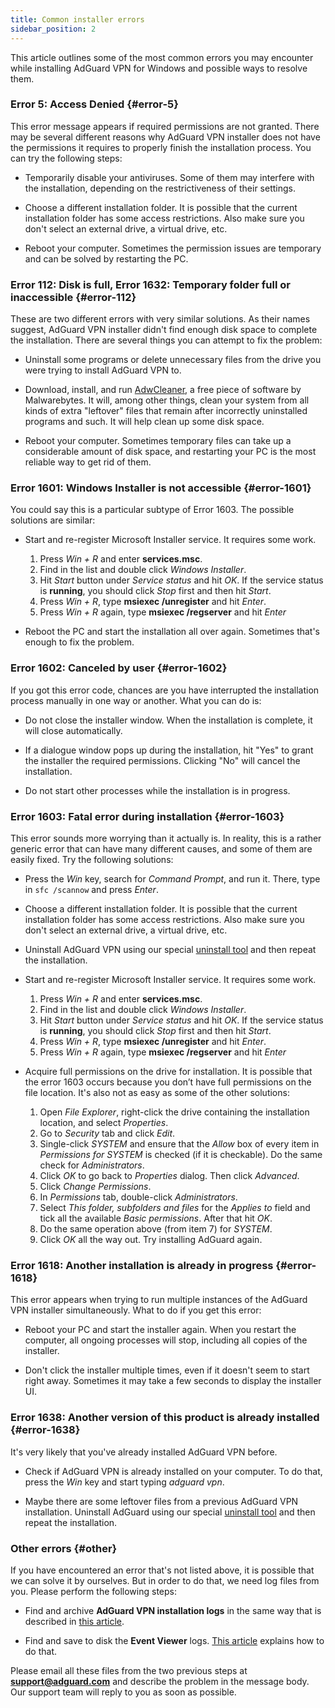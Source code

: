 ```yaml
---
title: Common installer errors
sidebar_position: 2
---
```


This article outlines some of the most common errors you may encounter while installing AdGuard VPN for Windows and possible ways to resolve them.

### Error 5: Access Denied {#error-5}

This error message appears if required permissions are not granted. There may be several different reasons why AdGuard VPN installer does not have the permissions it requires to properly finish the installation process. You can try the following steps:

- Temporarily disable your antiviruses. Some of them may interfere with the installation, depending on the restrictiveness of their settings.

- Choose a different installation folder. It is possible that the current installation folder has some access restrictions. Also make sure you don't select an external drive, a virtual drive, etc.

- Reboot your computer. Sometimes the permission issues are temporary and can be solved by restarting the PC.

### Error 112: Disk is full, Error 1632: Temporary folder full or inaccessible {#error-112}

These are two different errors with very similar solutions. As their names suggest, AdGuard VPN installer didn't find enough disk space to complete the installation. There are several things you can attempt to fix the problem:

- Uninstall some programs or delete unnecessary files from the drive you were trying to install AdGuard VPN to.

- Download, install, and run [AdwCleaner](http://www.bleepingcomputer.com/download/adwcleaner/), a free piece of software by Malwarebytes. It will, among other things, clean your system from all kinds of extra "leftover" files that remain after incorrectly uninstalled programs and such. It will help clean up some disk space.

- Reboot your computer. Sometimes temporary files can take up a considerable amount of disk space, and restarting your PC is the most reliable way to get rid of them.

### Error 1601: Windows Installer is not accessible {#error-1601}

You could say this is a particular subtype of Error 1603. The possible solutions are similar:

- Start and re-register Microsoft Installer service. It requires some work.

    1. Press *Win + R* and enter **services.msc**.
    1. Find in the list and double click *Windows Installer*.
    1. Hit *Start* button under *Service status* and hit *OK*. If the service status is **running**, you should click *Stop* first and then hit *Start*.
    1. Press *Win + R*, type **msiexec /unregister** and hit *Enter*.
    1. Press *Win + R* again, type **msiexec /regserver** and hit *Enter*

- Reboot the PC and start the installation all over again. Sometimes that's enough to fix the problem.

### Error 1602: Canceled by user {#error-1602}

If you got this error code, chances are you have interrupted the installation process manually in one way or another. What you can do is:

- Do not close the installer window. When the installation is complete, it will close automatically.

- If a dialogue window pops up during the installation, hit "Yes" to grant the installer the required permissions. Clicking "No" will cancel the installation.

- Do not start other processes while the installation is in progress.

### Error 1603: Fatal error during installation {#error-1603}

This error sounds more worrying than it actually is. In reality, this is a rather generic error that can have many different causes, and some of them are easily fixed. Try the following solutions:

- Press the *Win* key, search for *Command Prompt*, and run it. There, type in `sfc /scannow` and press *Enter*.

- Choose a different installation folder. It is possible that the current installation folder has some access restrictions. Also make sure you don't select an external drive, a virtual drive, etc.

- Uninstall AdGuard VPN using our special [uninstall tool](/adguard-vpn-for-windows/installation#advanced) and then repeat the installation.

- Start and re-register Microsoft Installer service. It requires some work.

    1. Press *Win + R* and enter **services.msc**.
    1. Find in the list and double click *Windows Installer*.
    1. Hit *Start* button under *Service status* and hit *OK*. If the service status is **running**, you should click *Stop* first and then hit *Start*.
    1. Press *Win + R*, type **msiexec /unregister** and hit *Enter*.
    1. Press *Win + R* again, type **msiexec /regserver** and hit *Enter*

- Acquire full permissions on the drive for installation. It is possible that the error 1603 occurs because you don’t have full permissions on the file location. It's also not as easy as some of the other solutions:

    1. Open *File Explorer*, right-click the drive containing the installation location, and select *Properties*.
    1. Go to *Security* tab and click *Edit*.
    1. Single-click *SYSTEM* and ensure that the *Allow* box of every item in *Permissions for SYSTEM* is checked (if it is checkable). Do the same check for *Administrators*.
    1. Click *OK* to go back to *Properties* dialog. Then click *Advanced*.
    1. Click *Change Permissions*.
    1. In *Permissions* tab, double-click *Administrators*.
    1. Select *This folder, subfolders and files* for the *Applies to* field and tick all the available *Basic permissions*. After that hit *OK*.
    1. Do the same operation above (from item 7) for *SYSTEM*.
    1. Click *OK* all the way out. Try installing AdGuard again.

### Error 1618: Another installation is already in progress {#error-1618}

This error appears when trying to run multiple instances of the AdGuard VPN installer simultaneously. What to do if you get this error:

- Reboot your PC and start the installer again. When you restart the computer, all ongoing processes will stop, including all copies of the installer.

- Don't click the installer multiple times, even if it doesn't seem to start right away. Sometimes it may take a few seconds to display the installer UI.

### Error 1638: Another version of this product is already installed {#error-1638}

It's very likely that you've already installed AdGuard VPN before.

- Check if AdGuard VPN is already installed on your computer. To do that, press the *Win* key and start typing *adguard vpn*.

- Maybe there are some leftover files from a previous AdGuard VPN installation. Uninstall AdGuard using our special [uninstall tool](/adguard-vpn-for-windows/installation#advanced) and then repeat the installation.

### Other errors {#other}

If you have encountered an error that's not listed above, it is possible that we can solve it by ourselves. But in order to do that, we need log files from you. Please perform the following steps:

- Find and archive **AdGuard VPN installation logs** in the same way that is described in [this article](https://adguard.com/kb/adguard-for-windows/solving-problems/installation-logs/).

- Find and save to disk the **Event Viewer** logs. [This article](https://adguard.com/kb/adguard-for-windows/solving-problems/system-logs/) explains how to do that.

Please email all these files from the two previous steps at **support@adguard.com** and describe the problem in the message body. Our support team will reply to you as soon as possible.
